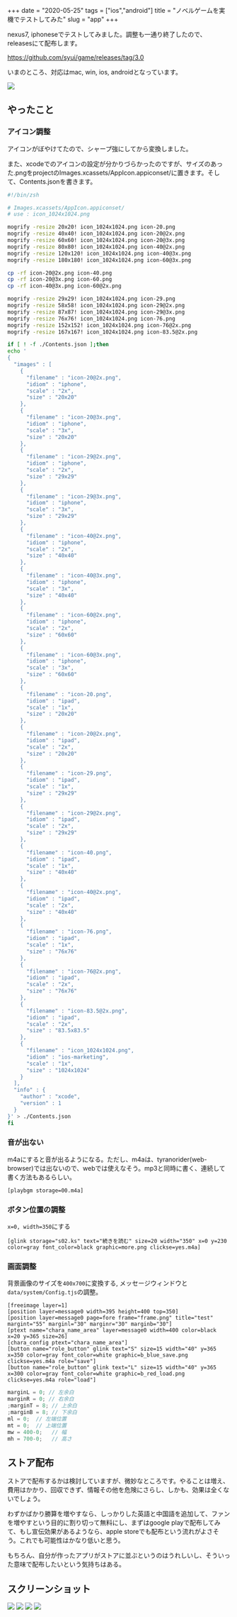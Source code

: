 +++
date = "2020-05-25"
tags = ["ios","android"]
title = "ノベルゲームを実機でテストしてみた"
slug = "app"
+++

nexus7, iphoneseでテストしてみました。調整も一通り終了したので、releasesにて配布します。

https://github.com/syui/game/releases/tag/3.0

いまのところ、対応はmac, win, ios, androidとなっています。

![](https://raw.githubusercontent.com/mba-hack/images/master/android_yui_screenshot_20200525-093412.png)


## やったこと

### アイコン調整

アイコンがぼやけてたので、シャープ強にしてから変換しました。

また、xcodeでのアイコンの設定が分かりづらかったのですが、サイズのあった.pngをprojectのImages.xcassets/AppIcon.appiconset/に置きます。そして、Contents.jsonを書きます。


```sh:Images.xcassets/AppIcon.appiconset/icon.zsh
#!/bin/zsh

# Images.xcassets/AppIcon.appiconset/
# use : icon_1024x1024.png

mogrify -resize 20x20! icon_1024x1024.png icon-20.png
mogrify -resize 40x40! icon_1024x1024.png icon-20@2x.png
mogrify -resize 60x60! icon_1024x1024.png icon-20@3x.png
mogrify -resize 80x80! icon_1024x1024.png icon-40@2x.png
mogrify -resize 120x120! icon_1024x1024.png icon-40@3x.png
mogrify -resize 180x180! icon_1024x1024.png icon-60@3x.png

cp -rf icon-20@2x.png icon-40.png
cp -rf icon-20@3x.png icon-60.png
cp -rf icon-40@3x.png icon-60@2x.png

mogrify -resize 29x29! icon_1024x1024.png icon-29.png
mogrify -resize 58x58! icon_1024x1024.png icon-29@2x.png
mogrify -resize 87x87! icon_1024x1024.png icon-29@3x.png
mogrify -resize 76x76! icon_1024x1024.png icon-76.png
mogrify -resize 152x152! icon_1024x1024.png icon-76@2x.png
mogrify -resize 167x167! icon_1024x1024.png icon-83.5@2x.png

if [ ! -f ./Contents.json ];then
echo '
{
  "images" : [
    {
      "filename" : "icon-20@2x.png",
      "idiom" : "iphone",
      "scale" : "2x",
      "size" : "20x20"
    },
    {
      "filename" : "icon-20@3x.png",
      "idiom" : "iphone",
      "scale" : "3x",
      "size" : "20x20"
    },
    {
      "filename" : "icon-29@2x.png",
      "idiom" : "iphone",
      "scale" : "2x",
      "size" : "29x29"
    },
    {
      "filename" : "icon-29@3x.png",
      "idiom" : "iphone",
      "scale" : "3x",
      "size" : "29x29"
    },
    {
      "filename" : "icon-40@2x.png",
      "idiom" : "iphone",
      "scale" : "2x",
      "size" : "40x40"
    },
    {
      "filename" : "icon-40@3x.png",
      "idiom" : "iphone",
      "scale" : "3x",
      "size" : "40x40"
    },
    {
      "filename" : "icon-60@2x.png",
      "idiom" : "iphone",
      "scale" : "2x",
      "size" : "60x60"
    },
    {
      "filename" : "icon-60@3x.png",
      "idiom" : "iphone",
      "scale" : "3x",
      "size" : "60x60"
    },
    {
      "filename" : "icon-20.png",
      "idiom" : "ipad",
      "scale" : "1x",
      "size" : "20x20"
    },
    {
      "filename" : "icon-20@2x.png",
      "idiom" : "ipad",
      "scale" : "2x",
      "size" : "20x20"
    },
    {
      "filename" : "icon-29.png",
      "idiom" : "ipad",
      "scale" : "1x",
      "size" : "29x29"
    },
    {
      "filename" : "icon-29@2x.png",
      "idiom" : "ipad",
      "scale" : "2x",
      "size" : "29x29"
    },
    {
      "filename" : "icon-40.png",
      "idiom" : "ipad",
      "scale" : "1x",
      "size" : "40x40"
    },
    {
      "filename" : "icon-40@2x.png",
      "idiom" : "ipad",
      "scale" : "2x",
      "size" : "40x40"
    },
    {
      "filename" : "icon-76.png",
      "idiom" : "ipad",
      "scale" : "1x",
      "size" : "76x76"
    },
    {
      "filename" : "icon-76@2x.png",
      "idiom" : "ipad",
      "scale" : "2x",
      "size" : "76x76"
    },
    {
      "filename" : "icon-83.5@2x.png",
      "idiom" : "ipad",
      "scale" : "2x",
      "size" : "83.5x83.5"
    },
    {
      "filename" : "icon_1024x1024.png",
      "idiom" : "ios-marketing",
      "scale" : "1x",
      "size" : "1024x1024"
    }
  ],
  "info" : {
    "author" : "xcode",
    "version" : 1
  }
}' > ./Contents.json
fi
```

### 音が出ない

m4aにすると音が出るようになる。ただし、m4aは、tyranorider(web-browser)では出ないので、webでは使えなそう。mp3と同時に書く、連続して書く方法もあるらしい。

```
[playbgm storage=00.m4a]
```

### ボタン位置の調整

`x=0, width=350`にする

```
[glink storage="s02.ks" text="続きを読む" size=20 width="350" x=0 y=230 color=gray font_color=black graphic=more.png clickse=yes.m4a]
```

### 画面調整

背景画像のサイズを`400x700`に変換する, メッセージウィンドウと`data/system/Config.tjs`の調整。

```
[freeimage layer=1]
[position layer=message0 width=395 height=400 top=350]
[position layer=message0 page=fore frame="frame.png" title="test" margint="55" marginl="30" marginr="30" marginb="30"]
[ptext name="chara_name_area" layer=message0 width=400 color=black x=20 y=365 size=26]
[chara_config ptext="chara_name_area"]
[button name="role_button" glink text="S" size=15 width="40" y=365 x=350 color=gray font_color=white graphic=b_blue_save.png clickse=yes.m4a role="save"]
[button name="role_button" glink text="L" size=15 width="40" y=365 x=300 color=gray font_color=white graphic=b_red_load.png clickse=yes.m4a role="load"]
```

```js:Config.js
marginL = 0; // 左余白
marginR = 0; // 右余白
;marginT = 8; // 上余白
;marginB = 8; // 下余白
ml = 0;  // 左端位置
mt = 0;  // 上端位置
mw = 400-0;   // 幅
mh = 700-0;   // 高さ
```

## ストア配布

ストアで配布するかは検討していますが、微妙なところです。やることは増え、費用はかかり、回収できず、情報その他を危険にさらし、しかも、効果は全くないでしょう。


わずかばかり勝算を増やすなら、しっかりした英語と中国語を追加して、ファンを増やすという目的に割り切って無料にし、まずはgoogle playで配布してみて、もし宣伝効果があるようなら、apple storeでも配布という流れがよさそう。これでも可能性はかなり低いと思う。

もちろん、自分が作ったアプリがストアに並ぶというのはうれしいし、そういった意味で配布したいという気持ちはある。

## スクリーンショット

![](https://raw.githubusercontent.com/mba-hack/images/master/android_yui_screenshot_20200525-093333.png)
![](https://raw.githubusercontent.com/mba-hack/images/master/android_yui_screenshot_20200525-093344.png)
![](https://raw.githubusercontent.com/mba-hack/images/master/android_yui_screenshot_20200525-093349.png)
![](https://raw.githubusercontent.com/mba-hack/images/master/android_yui_screenshot_20200525-093412.png)

